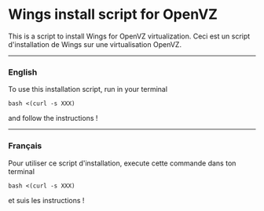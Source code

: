 # Wings install script for OpenVZ
This is a script to install Wings for OpenVZ virtualization.
Ceci est un script d'installation de Wings sur une virtualisation OpenVZ.

---
### English

To use this installation script, run in your terminal

``bash <(curl -s XXX)
``

  and follow the instructions !

---

### Français
Pour utiliser ce script d'installation, execute cette commande dans ton terminal

``bash <(curl -s XXX)
``

et suis les instructions !
